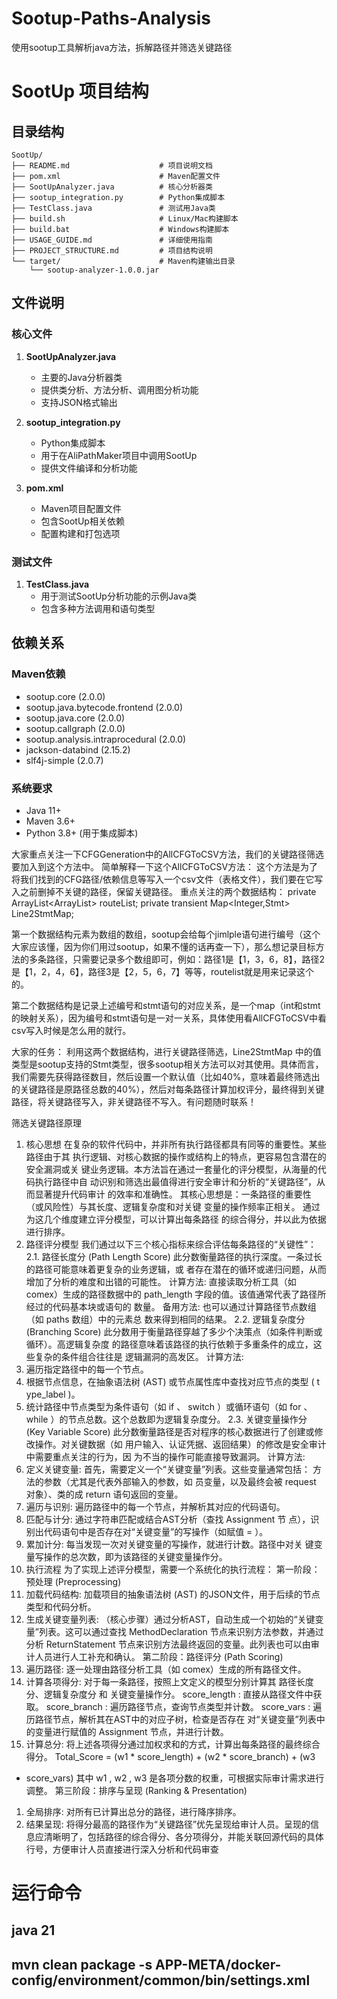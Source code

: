 # Sootup-Paths-Analysis
使用sootup工具解析java方法，拆解路径并筛选关键路径

# SootUp 项目结构

## 目录结构

```
SootUp/
├── README.md                    # 项目说明文档
├── pom.xml                      # Maven配置文件
├── SootUpAnalyzer.java          # 核心分析器类
├── sootup_integration.py        # Python集成脚本
├── TestClass.java               # 测试用Java类
├── build.sh                     # Linux/Mac构建脚本
├── build.bat                    # Windows构建脚本
├── USAGE_GUIDE.md               # 详细使用指南
├── PROJECT_STRUCTURE.md         # 项目结构说明
└── target/                      # Maven构建输出目录
    └── sootup-analyzer-1.0.0.jar
```

## 文件说明

### 核心文件

1. **SootUpAnalyzer.java**
   - 主要的Java分析器类
   - 提供类分析、方法分析、调用图分析功能
   - 支持JSON格式输出

2. **sootup_integration.py**
   - Python集成脚本
   - 用于在AliPathMaker项目中调用SootUp
   - 提供文件编译和分析功能

3. **pom.xml**
   - Maven项目配置文件
   - 包含SootUp相关依赖
   - 配置构建和打包选项

### 测试文件

1. **TestClass.java**
   - 用于测试SootUp分析功能的示例Java类
   - 包含多种方法调用和语句类型

## 依赖关系

### Maven依赖
- sootup.core (2.0.0)
- sootup.java.bytecode.frontend (2.0.0)
- sootup.java.core (2.0.0)
- sootup.callgraph (2.0.0)
- sootup.analysis.intraprocedural (2.0.0)
- jackson-databind (2.15.2)
- slf4j-simple (2.0.7)

### 系统要求
- Java 11+
- Maven 3.6+
- Python 3.8+ (用于集成脚本)

大家重点关注一下CFGGeneration中的AllCFGToCSV方法，我们的关键路径筛选要加入到这个方法中。
简单解释一下这个AllCFGToCSV方法：
这个方法是为了将我们找到的CFG路径/依赖信息等写入一个csv文件（表格文件），我们要在它写入之前删掉不关键的路径，保留关键路径。
重点关注的两个数据结构：
private ArrayList<ArrayList<Integer>> routeList;
private transient Map<Integer,Stmt> Line2StmtMap;

第一个数据结构元素为数组的数组，sootup会给每个jimlple语句进行编号（这个大家应该懂，因为你们用过sootup，如果不懂的话再查一下），那么想记录目标方法的多条路径，只需要记录多个数组即可，例如：路径1是【1，3，6，8】，路径2是【1，2，4，6】，路径3是【2，5，6，7】等等，routelist就是用来记录这个的。

第二个数据结构是记录上述编号和stmt语句的对应关系，是一个map（int和stmt的映射关系），因为编号和stmt语句是一对一关系，具体使用看AllCFGToCSV中看csv写入时候是怎么用的就行。

大家的任务：
利用这两个数据结构，进行关键路径筛选，Line2StmtMap 中的值类型是sootup支持的Stmt类型，很多sootup相关方法可以对其使用。具体而言，我们需要先获得路径数目，然后设置一个默认值（比如40%，意味着最终筛选出的关键路径是原路径总数的40%），然后对每条路径计算加权评分，最终得到关键路径，将关键路径写入，非关键路径不写入。有问题随时联系！








筛选关键路径原理
1. 核心思想
在复杂的软件代码中，并非所有执行路径都具有同等的重要性。某些路径由于其
执行逻辑、对核心数据的操作或结构上的特点，更容易包含潜在的安全漏洞或关
键业务逻辑。本方法旨在通过一套量化的评分模型，从海量的代码执行路径中自
动识别和筛选出最值得进行安全审计和分析的“关键路径”，从而显著提升代码审计
的效率和准确性。
其核心思想是：一条路径的重要性（或风险性）与其长度、逻辑复杂度和对关键
变量的操作频率正相关。 通过为这几个维度建立评分模型，可以计算出每条路径
的综合得分，并以此为依据进行排序。
2. 路径评分模型
我们通过以下三个核心指标来综合评估每条路径的“关键性”：
2.1. 路径长度分 (Path Length Score)
此分数衡量路径的执行深度。一条过长的路径可能意味着更复杂的业务逻辑，或
者存在潜在的循环或递归问题，从而增加了分析的难度和出错的可能性。
计算方法: 直接读取分析工具（如 comex）生成的路径数据中的
path_length
 字段的值。该值通常代表了路径所经过的代码基本块或语句的
数量。
备用方法: 也可以通过计算路径节点数组（如 
paths
 数组）中的元素总
数来得到相同的结果。
2.2. 逻辑复杂度分 (Branching Score)
此分数用于衡量路径穿越了多少个决策点（如条件判断或循环）。高逻辑复杂度
的路径意味着该路径的执行依赖于多重条件的成立，这些复杂的条件组合往往是
逻辑漏洞的高发区。
计算方法:
 1. 遍历指定路径中的每一个节点。
2. 根据节点信息，在抽象语法树 (AST) 或节点属性库中查找对应节点的类型
(
 t
 ype_label 
)。
3. 统计路径中节点类型为条件语句（如 
if
、
switch 
）或循环语句（如
for 
、
while 
）的节点总数。这个总数即为逻辑复杂度分。
2.3. 关键变量操作分 (Key Variable Score)
此分数衡量路径是否对程序的核心数据进行了创建或修改操作。对关键数据（如
用户输入、认证凭据、返回结果）的修改是安全审计中需要重点关注的行为，因
为不当的操作可能直接导致漏洞。
计算方法:
 1. 定义关键变量: 首先，需要定义一个“关键变量”列表。这些变量通常包括：
方法的参数（尤其是代表外部输入的参数，如 
员变量，以及最终会被 
request
 对象）、类的成
return
 语句返回的变量。
2. 遍历与识别: 遍历路径中的每一个节点，并解析其对应的代码语句。
3. 匹配与计分: 通过字符串匹配或结合AST分析（查找 
Assignment
 节
点），识别出代码语句中是否存在对“关键变量”的写操作（如赋值 =
）。
4. 累加计分: 每当发现一次对关键变量的写操作，就进行计数。路径中对关
键变量写操作的总次数，即为该路径的关键变量操作分。
3. 执行流程
为了实现上述评分模型，需要一个系统化的执行流程：
第一阶段：预处理 (Preprocessing)
 1. 加载代码结构: 加载项目的抽象语法树 (AST) 的JSON文件，用于后续的节点
类型和代码分析。
2. 生成关键变量列表: （核心步骤）通过分析AST，自动生成一个初始的“关键变
量”列表。这可以通过查找 
MethodDeclaration
 节点来识别方法参数，并通过
分析 
ReturnStatement
 节点来识别方法最终返回的变量。此列表也可以由审
计人员进行人工补充和确认。
第二阶段：路径评分 (Path Scoring)
 1. 遍历路径: 逐一处理由路径分析工具（如 comex）生成的所有路径文件。
2. 计算各项得分: 对于每一条路径，按照上文定义的模型分别计算其 路径长度
分、逻辑复杂度分 和 关键变量操作分。
score_length 
: 直接从路径文件中获取。
score_branch 
: 遍历路径节点，查询节点类型并计数。
score_vars 
: 遍历路径节点，解析其在AST中的对应子树，检查是否存在
对“关键变量”列表中的变量进行赋值的 
Assignment
 节点，并进行计数。
3. 计算总分: 将上述各项得分通过加权求和的方式，计算出每条路径的最终综合
得分。
Total_Score = (w1 * score_length) + (w2 * score_branch) + (w3
 * score_vars)
其中 
w1
 , 
w2
 , 
w3
 是各项分数的权重，可根据实际审计需求进行调整。
第三阶段：排序与呈现 (Ranking & Presentation)
 1. 全局排序: 对所有已计算出总分的路径，进行降序排序。
2. 结果呈现: 将得分最高的路径作为“关键路径”优先呈现给审计人员。呈现的信
息应清晰明了，包括路径的综合得分、各分项得分，并能关联回源代码的具体
行号，方便审计人员直接进行深入分析和代码审查
# 运行命令
## java 21
## mvn clean package -s APP-META/docker-config/environment/common/bin/settings.xml

